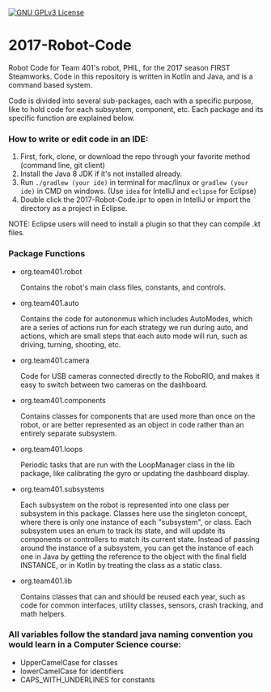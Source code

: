 [![GNU GPLv3 License](https://img.shields.io/badge/License-GNU%20GPLv3-green.svg)](https://github.com/team401/2017-Robot-Code/blob/master/LICENSE)

# 2017-Robot-Code
Robot Code for Team 401's robot, PHIL, for the 2017 season FIRST Steamworks. Code in this repository is written in Kotlin and Java, and is a command based system.

Code is divided into several sub-packages, each with a specific purpose, like to hold code for each subsystem, component, etc. Each package and its specific function are explained below.

### How to write or edit code in an IDE:
1. First, fork, clone, or download the repo through your favorite method (command line, git client)
2. Install the Java 8 JDK if it's not installed already.
3. Run `./gradlew (your ide)` in terminal for mac/linux or `gradlew (your ide)` in CMD on windows. (Use `idea` for IntelliJ and `eclipse` for Eclipse)
4. Double click the 2017-Robot-Code.ipr to open in IntelliJ or import the directory as a project in Eclipse.

NOTE: Eclipse users will need to install a plugin so that they can compile .kt files.

### Package Functions
* org.team401.robot

    Contains the robot's main class files, constants, and controls.
    
* org.team401.auto

    Contains the code for autononmus which includes AutoModes, which are a series of actions run for each strategy we run during auto, and actions, which are small steps that each auto mode will run, such as driving, turning, shooting, etc.
    
* org.team401.camera

    Code for USB cameras connected directly to the RoboRIO, and makes it easy to switch between two cameras on the dashboard.
    
* org.team401.components

    Contains classes for components that are used more than once on the robot, or are better represented as an object in code rather than an entirely separate subsystem.
    
* org.team401.loops

    Periodic tasks that are run with the LoopManager class in the lib package, like calibrating the gyro or updating the dashboard display.
    
* org.team401.subsystems

    Each subsystem on the robot is represented into one class per subsystem in this package. Classes here use the singleton concept, where there is only one instance of each "subsystem", or class. Each subsystem uses an enum to track its state, and will update its components or controllers to match its current state. Instead of passing around the instance of a subsystem, you can get the instance of each one in Java by getting the reference to the object with the final field INSTANCE, or in Kotlin by treating the class as a static class.
    
* org.team401.lib

    Contains classes that can and should be reused each year, such as code for common interfaces, utility classes, sensors, crash tracking, and math helpers.
    
### All variables follow the standard java naming convention you would learn in a Computer Science course:
* UpperCamelCase for classes
* lowerCamelCase for identifiers
* CAPS_WITH_UNDERLINES for constants